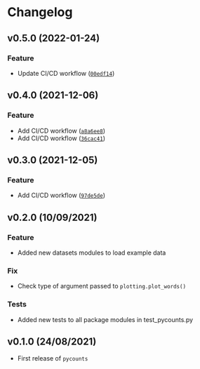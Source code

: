 # Changelog

<!--next-version-placeholder-->

## v0.5.0 (2022-01-24)
### Feature
* Update CI/CD workflow ([`00edf14`](https://github.com/TomasBeuzen/pycounts_tb/commit/00edf14bf01d2716761fde6ec6304550e0a7f160))

## v0.4.0 (2021-12-06)
### Feature
* Add CI/CD workflow ([`a8a6ee8`](https://github.com/TomasBeuzen/pycounts_tb/commit/a8a6ee8b93b4766e0b3756f68bf5f07359887276))
* Add CI/CD workflow ([`36cac41`](https://github.com/TomasBeuzen/pycounts_tb/commit/36cac41c6375038f11eade0f72f699401c18bf64))

## v0.3.0 (2021-12-05)
### Feature
* Add CI/CD workflow ([`97de5de`](https://github.com/TomasBeuzen/pycounts_tb/commit/97de5ded0ddb2d3643c6407d9f7024f3e52b6659))

## v0.2.0 (10/09/2021)

### Feature

- Added new datasets modules to load example data

### Fix

- Check type of argument passed to `plotting.plot_words()`

### Tests

- Added new tests to all package modules in test_pycounts.py

## v0.1.0 (24/08/2021)

- First release of `pycounts`
